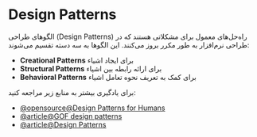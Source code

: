 # Design Patterns

الگوهای طراحی (Design Patterns) راه‌حل‌های معمول برای مشکلاتی هستند که در طراحی نرم‌افزار به طور مکرر بروز می‌کنند. این الگوها به سه دسته تقسیم می‌شوند:

- **Creational Patterns** برای ایجاد اشیاء
- **Structural Patterns** برای ارائه رابطه بین اشیاء
- **Behavioral Patterns** برای کمک به تعریف نحوه تعامل اشیاء

برای یادگیری بیشتر به منابع زیر مراجعه کنید:

- [@opensource@Design Patterns for Humans](https://github.com/kamranahmedse/design-patterns-for-humans)
- [@article@GOF design patterns](https://springframework.guru/gang-of-four-design-patterns/)
- [@article@Design Patterns](https://refactoring.guru/design-patterns)
